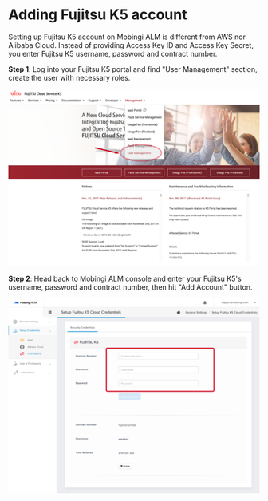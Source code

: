 # Adding Fujitsu K5 account

Setting up Fujitsu K5 account on Mobingi ALM is different from AWS nor Alibaba Cloud. Instead of providing Access Key ID and Access Key Secret, you enter Fujitsu K5 username, password and contract number.

**Step 1**: Log into your Fujitsu K5 portal and find "User Management" section, create the user with necessary roles.

![](../../.gitbook/assets/setup-k5-account2.png)

**Step 2**: Head back to Mobingi ALM console and enter your Fujitsu K5's username, password and contract number, then hit "Add Account" button.

![](../../.gitbook/assets/setup-k5-account1%20%281%29.png)

